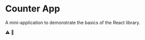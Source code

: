 # Counter App

A mini-application to demonstrate the basics of the React library.

:warning: :construction:
